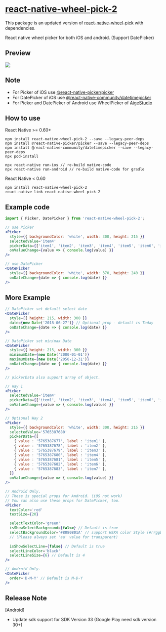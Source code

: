 
# [react-native-wheel-pick-2](https://www.npmjs.com/package/react-native-wheel-pick-2)

This package is an updated version of [react-native-wheel-pick](https://github.com/TronNatthakorn/react-native-wheel-pick) with dependencies.

React native wheel picker for both iOS and android. (Support DatePicker)


## Preview

![](https://i.ibb.co/4W7h12M/rn-wl-pk-1-1-13.png)

## Note

- For Picker of iOS use [@react-native-picker/picker](https://github.com/react-native-picker/picker)
- For DatePicker of iOS use [@react-native-community/datetimepicker](https://github.com/react-native-datetimepicker/datetimepicker) 
- For Picker and DatePicker of Android use WheelPicker of [AigeStudio](https://github.com/AigeStudio/WheelPicker)

## How to use

React Native >= 0.60+
```
npm install react-native-wheel-pick-2 --save --legacy-peer-deps
npm install @react-native-picker/picker --save --legacy-peer-deps
npm install @react-native-community/datetimepicker --save --legacy-peer-deps
npx pod-install

npx react-native run-ios // re-build native-code
npx react-native run-android // re-build native-code for gradle
```

React Native < 0.60
```
npm install react-native-wheel-pick-2
react-native link react-native-wheel-pick-2
```
## Example code 

```jsx
import { Picker, DatePicker } from 'react-native-wheel-pick-2';

// use Picker
<Picker
  style={{ backgroundColor: 'white', width: 300, height: 215 }}
  selectedValue='item4'
  pickerData={['item1', 'item2', 'item3', 'item4', 'item5', 'item6', 'item7']}
  onValueChange={value => { console.log(value) }}
/>

// use DatePicker
<DatePicker
  style={{ backgroundColor: 'white', width: 370, height: 240 }} 
  onDateChange={date => { console.log(date) }}
/>

```
## More Example 

```jsx
// DatePicker set default select date
<DatePicker
  style={{ height: 215, width: 300 }}
  date={new Date('2018-06-27')} // Optional prop - default is Today
  onDateChange={date => { console.log(date) }}
/>

// DatePicker set min/max Date
<DatePicker
  style={{ height: 215, width: 300 }}
  minimumDate={new Date('2000-01-01')}
  maximumDate={new Date('2050-12-31')}
  onDateChange={date => { console.log(date) }}
/>

```
```jsx
// pickerData also support array of object.

// Way 1
<Picker
  selectedValue='item4'
  pickerData={['item1', 'item2', 'item3', 'item4', 'item5', 'item6', 'item7']}
  onValueChange={value => { console.log(value) }}
/>

// Optional Way 2
<Picker
  style={{ backgroundColor: 'white', width: 300, height: 215 }}
  selectedValue='5765387680'
  pickerData={[
    { value : '5765387677', label : 'item1' },
    { value : '5765387678', label : 'item2' },
    { value : '5765387679', label : 'item3' },
    { value : '5765387680', label : 'item4' },
    { value : '5765387681', label : 'item5' },
    { value : '5765387682', label : 'item6' },
    { value : '5765387683', label : 'item7' },
  ]}
  onValueChange={value => { console.log(value) }}
/>
```
```jsx
// Android Only.
// These is special props for Android. (iOS not work)
// You can also use these props for DatePicker, too.
<Picker
  textColor='red'
  textSize={20}

  selectTextColor='green'
  isShowSelectBackground={false} // Default is true
  selectBackgroundColor='#8080801A' // support HEXA color Style (#rrggbbaa)
  // (Please always set 'aa' value for transparent)
  
  isShowSelectLine={false} // Default is true
  selectLineColor='black'
  selectLineSize={6} // Default is 4
/>

// Android Only.
<DatePicker
  order='D-M-Y' // Default is M-D-Y
/>
```
## Release Note


[Android]
- Update sdk support for SDK Version 33 (Google Play need sdk version 30+)